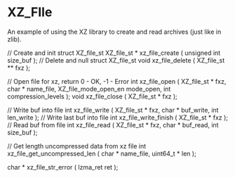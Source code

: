 # XZ_FIle
An example of using the XZ library to create and read archives (just like in zlib).

// Create and init struct XZ_file_st
XZ_file_st * xz_file_create ( unsigned int size_buf );
// Delete and null struct XZ_file_st
void xz_file_delete ( XZ_file_st ** fxz );

// Open file for xz, return 0 - OK, -1 - Error
int xz_file_open ( XZ_file_st * fxz, char * name_file, XZ_file_mode_open_en mode_open, int compression_levels );
void xz_file_close ( XZ_file_st * fxz );

// Write buf into file
int xz_file_write ( XZ_file_st * fxz, char * buf_write, int len_write );
// Write last buf into file
int xz_file_write_finish ( XZ_file_st * fxz );
// Read buf from file
int xz_file_read ( XZ_file_st * fxz, char * buf_read, int size_buf );

// Get length uncompressed data from xz file
int xz_file_get_uncompressed_len ( char * name_file, uint64_t * len );

char * xz_file_str_error ( lzma_ret ret );
